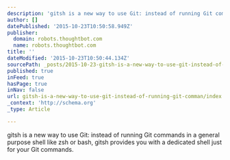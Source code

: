```yaml
---
description: 'gitsh is a new way to use Git: instead of running Git commands in a general purpose shell like zsh or bash, gitsh provides you with a dedicated shell just for y'
author: []
datePublished: '2015-10-23T10:50:58.949Z'
publisher:
  domain: robots.thoughtbot.com
  name: robots.thoughtbot.com
title: ''
dateModified: '2015-10-23T10:50:44.134Z'
sourcePath: _posts/2015-10-23-gitsh-is-a-new-way-to-use-git-instead-of-running-git-comman.md
published: true
inFeed: true
hasPage: true
inNav: false
url: gitsh-is-a-new-way-to-use-git-instead-of-running-git-comman/index.html
_context: 'http://schema.org'
_type: Article

---
```

gitsh is a new way to use Git: instead of running Git commands in a general purpose shell like zsh or bash, gitsh provides you with a dedicated shell just for your Git commands.